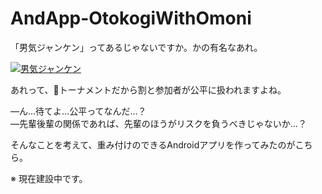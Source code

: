# AndApp-OtokogiWithOmoni
「男気ジャンケン」ってあるじゃないですか。かの有名なあれ。

[![男気ジャンケン](http://img.youtube.com/vi/NPoyCD6aKLM/0.jpg)](http://www.youtube.com/watch?v=NPoyCD6aKLM)

あれって、トーナメントだから割と参加者が公平に扱われますよね。

―ん…待てよ…公平ってなんだ…？<br>
―先輩後輩の関係であれば、先輩のほうがリスクを負うべきじゃないか…？<br>

そんなことを考えて、重み付けのできるAndroidアプリを作ってみたのがこちら。

※ 現在建設中です。